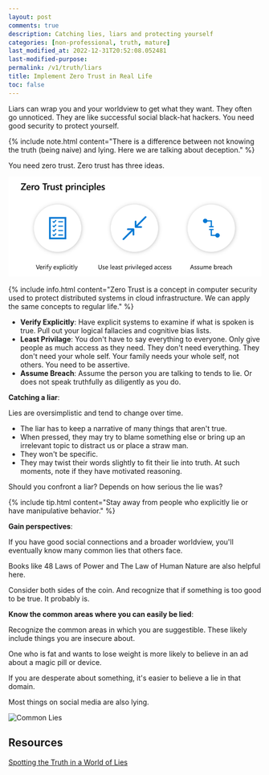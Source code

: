 ```yaml
---
layout: post
comments: true
description: Catching lies, liars and protecting yourself
categories: [non-professional, truth, mature]
last_modified_at: 2022-12-31T20:52:08.052481
last-modified-purpose:
permalink: /v1/truth/liars
title: Implement Zero Trust in Real Life
toc: false
---
```


Liars can wrap you and your worldview to get what they want. They often go unnoticed. They are like successful social black-hat hackers. You need good security to protect yourself.

{% include note.html content="There is a difference between not knowing the truth (being naive) and lying. Here we are talking about deception." %}

You need zero trust. Zero trust has three ideas.

![Zero Trust](/images/v1-truth/zero-trust.png)

{% include info.html content="Zero Trust is a concept in computer security used to protect distributed systems in cloud infrastructure. We can apply the same concepts to regular life." %}

- **Verify Explicitly**: Have explicit systems to examine if what is spoken is true. Pull out your logical fallacies and cognitive bias lists.
- **Least Privilage**: You don't have to say everything to everyone. Only give people as much access as they need. They don't need everything. They don't need your whole self. Your family needs your whole self, not others. You need to be assertive.
- **Assume Breach**: Assume the person you are talking to tends to lie. Or does not speak truthfully as diligently as you do.

**Catching a liar**:

Lies are oversimplistic and tend to change over time.

- The liar has to keep a narrative of many things that aren't true.
- When pressed, they may try to blame something else or bring up an irrelevant topic to distract us or place a straw man.
- They won't be specific.
- They may twist their words slightly to fit their lie into truth. At such moments, note if they have motivated reasoning.

Should you confront a liar? Depends on how serious the lie was?

{% include tip.html content="Stay away from people who explicitly lie or have manipulative behavior." %}

**Gain perspectives**:

If you have good social connections and a broader worldview, you'll eventually know many common lies that others face.

Books like 48 Laws of Power and The Law of Human Nature are also helpful here.

Consider both sides of the coin. And recognize that if something is too good to be true. It probably is.

**Know the common areas where you can easily be lied**:

Recognize the common areas in which you are suggestible. These likely include things you are insecure about.

One who is fat and wants to lose weight is more likely to believe in an ad about a magic pill or device.

If you are desperate about something, it's easier to believe a lie in that domain.

Most things on social media are also lying.

![Common Lies](https://www.merits.com/hs-fs/hubfs/Imported_Blog_Media/how-many-people-are-lying-Feb-26-2022-05-34-55-04-PM.png?width=1520&name=how-many-people-are-lying-Feb-26-2022-05-34-55-04-PM.png)

## Resources

[Spotting the Truth in a World of Lies](https://www.merits.com/blog/spotting-the-truth-in-a-world-of-lies)
